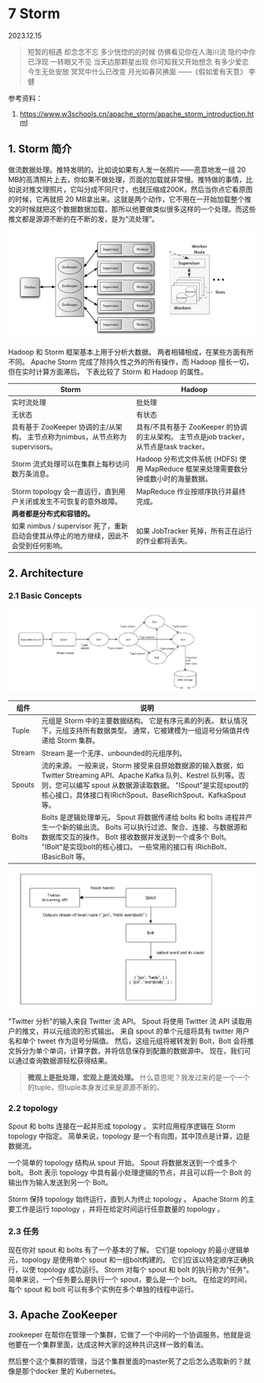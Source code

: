 # 7 Storm

2023.12.15

> 短暂的相遇 却念念不忘
> 多少恍惚的的时候 仿佛看见你在人海川流
> 隐约中你已浮现
> 一转眼又不见
> 当天边那颗星出现 你可知我又开始想念
> 有多少爱恋 今生无处安放
> 冥冥中什么已改变
> 月光如春风拂面
> ——《假如爱有天意》 李健

参考资料：
1. https://www.w3schools.cn/apache_storm/apache_storm_introduction.html

## 1. Storm 简介

做流数据处理。推特发明的。比如说如果有人发一张照片——恶意地发一组 20 MB的高清照片上去，你如果不做处理，页面的加载就非常慢。推特做的事情，比如说对推文理照片，它叫分成不同尺寸，也就压缩成200K，然后当你点它看原图的时候，它再就把 20 MB拿出来。这就是两个动作，它不用在一开始加载整个推文的时候就把这个数据数据加载，那所以他要做类似很多这样的一个处理。而这些推文都是源源不断的在不断的发，是为“流处理”。

![](./res/storm.png)

Hadoop 和 Storm 框架基本上用于分析大数据。 两者相辅相成，在某些方面有所不同。 Apache Storm 完成了除持久性之外的所有操作，而 Hadoop 擅长一切，但在实时计算方面滞后。 下表比较了 Storm 和 Hadoop 的属性。


| **Storm** | **Hadoop** |
| --- | --- |
| 实时流处理 | 批处理 |
| 无状态 | 有状态 |
|具有基于 ZooKeeper 协调的主/从架构。 主节点称为nimbus，从节点称为supervisors。| 具有/不具有基于 ZooKeeper 的协调的主从架构。 主节点是job tracker，从节点是task tracker。 |
|Storm 流式处理可以在集群上每秒访问数万条消息。	|Hadoop 分布式文件系统 (HDFS) 使用 MapReduce 框架来处理需要数分钟或数小时的海量数据。|
| Storm topology 会一直运行，直到用户关闭或发生不可恢复的意外故障。|	MapReduce 作业按顺序执行并最终完成。|
| **两者都是分布式和容错的。**||
|如果 nimbus / supervisor 死了，重新启动会使其从停止的地方继续，因此不会受到任何影响。|	如果 JobTracker 死掉，所有正在运行的作业都将丢失。|


## 2. Architecture

### 2.1 Basic Concepts

![](./res/storm-arch.png)

| 组件 | 说明 |
| --- | --- |
|Tuple |	元组是 Storm 中的主要数据结构。 它是有序元素的列表。 默认情况下，元组支持所有数据类型。 通常，它被建模为一组逗号分隔值并传递给 Storm 集群。|
| Stream |	Stream 是一个无序、unbounded的元组序列。 |
| Spouts |	流的来源。 一般来说，Storm 接受来自原始数据源的输入数据，如 Twitter Streaming API、Apache Kafka 队列、Kestrel 队列等。否则，您可以编写 spout 从数据源读取数据。 "ISpout"是实现spout的核心接口，具体接口有IRichSpout、BaseRichSpout、KafkaSpout等。|
| Bolts |	Bolts 是逻辑处理单元。 Spout 将数据传递给 bolts 和 bolts 进程并产生一个新的输出流。 Bolts 可以执行过滤、聚合、连接、与数据源和数据库交互的操作。 Bolt 接收数据并发送到一个或多个 Bolt。 "IBolt"是实现bolt的核心接口。 一些常用的接口有 IRichBolt、IBasicBolt 等。|

![](./res/arch2.png)

"Twitter 分析"的输入来自 Twitter 流 API。 Spout 将使用 Twitter 流 API 读取用户的推文，并以元组流的形式输出。 来自 spout 的单个元组将具有 twitter 用户名和单个 tweet 作为逗号分隔值。 然后，这组元组将被转发到 Bolt，Bolt 会将推文拆分为单个单词，计算字数，并将信息保存到配置的数据源中。 现在，我们可以通过查询数据源轻松获得结果。

> **微观上是批处理，宏观上是流处理。**
> 什么意思呢？我发过来的是一个一个的tuple，但tuple本身发过来是源源不断的。

### 2.2 topology
Spout 和 bolts 连接在一起并形成 topology 。 实时应用程序逻辑在 Storm topology 中指定。 简单来说，topology 是一个有向图，其中顶点是计算，边是数据流。

一个简单的 topology 结构从 spout 开始。 Spout 将数据发送到一个或多个bolt。 Bolt 表示 topology 中具有最小处理逻辑的节点，并且可以将一个 Bolt 的输出作为输入发送到另一个 Bolt。

Storm 保持 topology 始终运行，直到人为终止 topology 。 Apache Storm 的主要工作是运行 topology ，并将在给定时间运行任意数量的 topology 。

### 2.3 任务

现在你对 spout 和 bolts 有了一个基本的了解。 它们是 topology 的最小逻辑单元，topology 是使用单个 spout 和一组bolt构建的。 它们应该以特定顺序正确执行，以使 topology 成功运行。 Storm 对每个 spout 和 bolt 的执行称为"任务"。 简单来说，一个任务要么是执行一个 spout，要么是一个 bolt。 在给定的时间，每个 spout 和 bolt 可以有多个实例在多个单独的线程中运行。

## 3. Apache ZooKeeper

zookeeper 在帮你在管理一个集群，它做了一个中间的一个协调服务。他就是说他要在一个集群里面，达成这种大家的这种共识这样一致的看法。

然后整个这个集群的管理，当这个集群里面的master死了之后怎么选取新的？就像是那个docker 里的 Kubernetes。